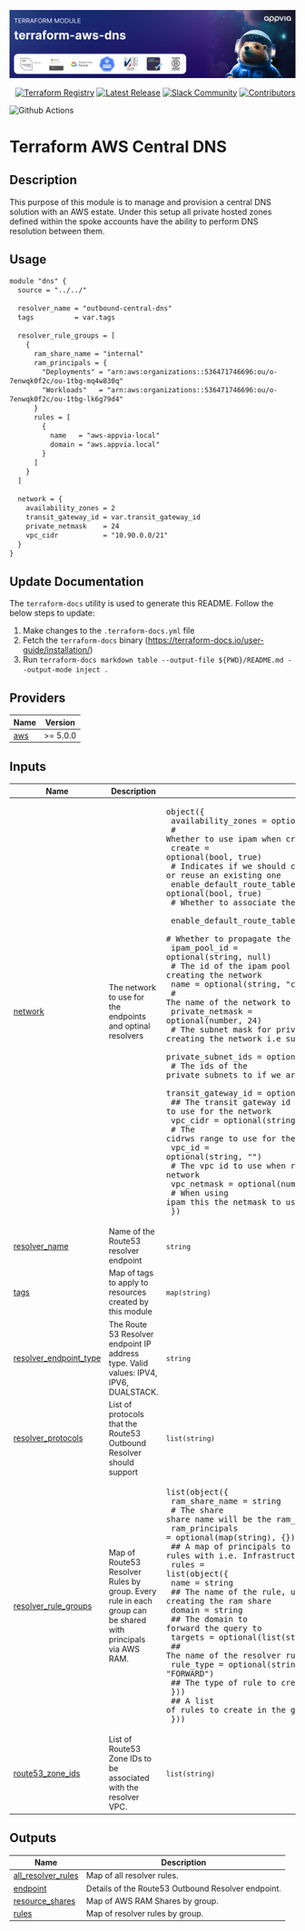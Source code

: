 <!-- markdownlint-disable -->
<a href="https://www.appvia.io/"><img src="https://github.com/appvia/terraform-aws-dns/blob/main/appvia_banner.jpg?raw=true" alt="Appvia Banner"/></a><br/><p align="right"> <a href="https://registry.terraform.io/modules/appvia/dns/aws/latest"><img src="https://img.shields.io/static/v1?label=APPVIA&message=Terraform%20Registry&color=191970&style=for-the-badge" alt="Terraform Registry"/></a></a> <a href="https://github.com/appvia/terraform-aws-dns/releases/latest"><img src="https://img.shields.io/github/release/appvia/terraform-aws-dns.svg?style=for-the-badge&color=006400" alt="Latest Release"/></a> <a href="https://appvia-community.slack.com/join/shared_invite/zt-1s7i7xy85-T155drryqU56emm09ojMVA#/shared-invite/email"><img src="https://img.shields.io/badge/Slack-Join%20Community-purple?style=for-the-badge&logo=slack" alt="Slack Community"/></a> <a href="https://github.com/appvia/terraform-aws-dns/graphs/contributors"><img src="https://img.shields.io/github/contributors/appvia/terraform-aws-dns.svg?style=for-the-badge&color=FF8C00" alt="Contributors"/></a>

<!-- markdownlint-restore -->
<!--
  ***** CAUTION: DO NOT EDIT ABOVE THIS LINE ******
-->

![Github Actions](https://github.com/appvia/terraform-aws-dns/actions/workflows/terraform.yml/badge.svg)

# Terraform AWS Central DNS

## Description

This purpose of this module is to manage and provision a central DNS solution with an AWS estate. Under this setup all private hosted zones defined within the spoke accounts have the ability to perform DNS resolution between them.

## Usage

```hcl
module "dns" {
  source = "../../"

  resolver_name = "outbound-central-dns"
  tags          = var.tags

  resolver_rule_groups = [
    {
      ram_share_name = "internal"
      ram_principals = {
        "Deployments" = "arn:aws:organizations::536471746696:ou/o-7enwqk0f2c/ou-1tbg-mq4w830q"
        "Workloads"   = "arn:aws:organizations::536471746696:ou/o-7enwqk0f2c/ou-1tbg-lk6g79d4"
      }
      rules = [
        {
          name   = "aws-appvia-local"
          domain = "aws.appvia.local"
        }
      ]
    }
  ]

  network = {
    availability_zones = 2
    transit_gateway_id = var.transit_gateway_id
    private_netmask    = 24
    vpc_cidr           = "10.90.0.0/21"
  }
}
```

## Update Documentation

The `terraform-docs` utility is used to generate this README. Follow the below steps to update:

1. Make changes to the `.terraform-docs.yml` file
2. Fetch the `terraform-docs` binary (https://terraform-docs.io/user-guide/installation/)
3. Run `terraform-docs markdown table --output-file ${PWD}/README.md --output-mode inject .`

<!-- BEGIN_TF_DOCS -->
## Providers

| Name | Version |
|------|---------|
| <a name="provider_aws"></a> [aws](#provider\_aws) | >= 5.0.0 |

## Inputs

| Name | Description | Type | Default | Required |
|------|-------------|------|---------|:--------:|
| <a name="input_network"></a> [network](#input\_network) | The network to use for the endpoints and optinal resolvers | <pre>object({<br/>    availability_zones = optional(number, 2)<br/>    # Whether to use ipam when creating the network<br/>    create = optional(bool, true)<br/>    # Indicates if we should create a new network or reuse an existing one<br/>    enable_default_route_table_association = optional(bool, true)<br/>    # Whether to associate the default route table  <br/>    enable_default_route_table_propagation = optional(bool, true)<br/>    # Whether to propagate the default route table<br/>    ipam_pool_id = optional(string, null)<br/>    # The id of the ipam pool to use when creating the network<br/>    name = optional(string, "central-dns")<br/>    # The name of the network to create<br/>    private_netmask = optional(number, 24)<br/>    # The subnet mask for private subnets, when creating the network i.e subnet-id => 10.90.0.0/24<br/>    private_subnet_ids = optional(list(string), [])<br/>    # The ids of the private subnets to if we are reusing an existing network<br/>    transit_gateway_id = optional(string, "")<br/>    ## The transit gateway id to use for the network<br/>    vpc_cidr = optional(string, "")<br/>    # The cidrws range to use for the VPC, when creating the network<br/>    vpc_id = optional(string, "")<br/>    # The vpc id to use when reusing an existing network <br/>    vpc_netmask = optional(number, null)<br/>    # When using ipam this the netmask to use for the VPC<br/>  })</pre> | n/a | yes |
| <a name="input_resolver_name"></a> [resolver\_name](#input\_resolver\_name) | Name of the Route53 resolver endpoint | `string` | n/a | yes |
| <a name="input_tags"></a> [tags](#input\_tags) | Map of tags to apply to resources created by this module | `map(string)` | n/a | yes |
| <a name="input_resolver_endpoint_type"></a> [resolver\_endpoint\_type](#input\_resolver\_endpoint\_type) | The Route 53 Resolver endpoint IP address type. Valid values: IPV4, IPV6, DUALSTACK. | `string` | `"IPV4"` | no |
| <a name="input_resolver_protocols"></a> [resolver\_protocols](#input\_resolver\_protocols) | List of protocols that the Route53 Outbound Resolver should support | `list(string)` | <pre>[<br/>  "Do53",<br/>  "DoH"<br/>]</pre> | no |
| <a name="input_resolver_rule_groups"></a> [resolver\_rule\_groups](#input\_resolver\_rule\_groups) | Map of Route53 Resolver Rules by group. Every rule in each group can be shared with principals via AWS RAM. | <pre>list(object({<br/>    ram_share_name = string<br/>    # The share share name will be the ram_share_name '-' rule_name<br/>    ram_principals = optional(map(string), {})<br/>    ## A map of principals to share the rules with i.e. Infrastructure OU => ou-1234567890<br/>    rules = list(object({<br/>      name = string<br/>      ## The name of the rule, used when creating the ram share <br/>      domain = string<br/>      ## The domain to forward the query to <br/>      targets = optional(list(string), [])<br/>      ## The name of the resolver rule<br/>      rule_type = optional(string, "FORWARD")<br/>      ## The type of rule to create <br/>    }))<br/>    ## A list of rules to create in the group <br/>  }))</pre> | `[]` | no |
| <a name="input_route53_zone_ids"></a> [route53\_zone\_ids](#input\_route53\_zone\_ids) | List of Route53 Zone IDs to be associated with the resolver VPC. | `list(string)` | `[]` | no |

## Outputs

| Name | Description |
|------|-------------|
| <a name="output_all_resolver_rules"></a> [all\_resolver\_rules](#output\_all\_resolver\_rules) | Map of all resolver rules. |
| <a name="output_endpoint"></a> [endpoint](#output\_endpoint) | Details of the Route53 Outbound Resolver endpoint. |
| <a name="output_resource_shares"></a> [resource\_shares](#output\_resource\_shares) | Map of AWS RAM Shares by group. |
| <a name="output_rules"></a> [rules](#output\_rules) | Map of resolver rules by group. |
<!-- END_TF_DOCS -->
